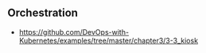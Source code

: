 ## Orchestration

*	https://github.com/DevOps-with-Kubernetes/examples/tree/master/chapter3/3-3_kiosk

